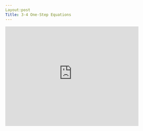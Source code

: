 ```yaml
---
Layout:post
Title: 3-4 One-Step Equations
---
```


<iframe width="420" height="315" src="https://www.youtube.com/embed/uqsg8EPbBTY" frameborder="0" allowfullscreen></iframe>
